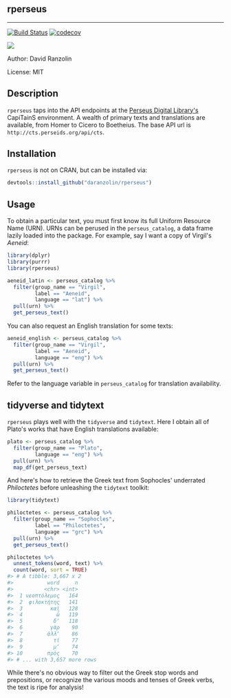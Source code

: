 
<!-- README.md is generated from README.Rmd. Please edit that file -->
rperseus
--------

------------------------------------------------------------------------

[![Build Status](https://travis-ci.org/daranzolin/rperseus.svg?branch=master)](https://travis-ci.org/daranzolin/rperseus) [![codecov](https://codecov.io/gh/daranzolin/rperseus/branch/master/graph/badge.svg)](https://codecov.io/gh/daranzolin/rperseus)

![](http://www.infobiblio.es/wp-content/uploads/2015/06/perseus-logo.png)

Author: David Ranzolin

License: MIT

Description
-----------

`rperseus` taps into the API endpoints at the [Perseus Digital Library's](http://www.perseus.tufts.edu/hopper/) CapiTainS environment. A wealth of primary texts and translations are available, from Homer to Cicero to Boetheius. The base API url is `http://cts.perseids.org/api/cts`.

Installation
------------

`rperseus` is not on CRAN, but can be installed via:

``` r
devtools::install_github("daranzolin/rperseus")
```

Usage
-----

To obtain a particular text, you must first know its full Uniform Resource Name (URN). URNs can be perused in the `perseus_catalog`, a data frame lazily loaded into the package. For example, say I want a copy of Virgil's *Aeneid*:

``` r
library(dplyr)
library(purrr)
library(rperseus)

aeneid_latin <- perseus_catalog %>% 
  filter(group_name == "Virgil",
         label == "Aeneid",
         language == "lat") %>% 
  pull(urn) %>% 
  get_perseus_text()
```

You can also request an English translation for some texts:

``` r
aeneid_english <- perseus_catalog %>% 
  filter(group_name == "Virgil",
         label == "Aeneid",
         language == "eng") %>% 
  pull(urn) %>% 
  get_perseus_text()
```

Refer to the language variable in `perseus_catalog` for translation availability.

tidyverse and tidytext
----------------------

`rperseus` plays well with the `tidyverse` and `tidytext`. Here I obtain all of Plato's works that have English translations available:

``` r
plato <- perseus_catalog %>% 
  filter(group_name == "Plato",
         language == "eng") %>% 
  pull(urn) %>% 
  map_df(get_perseus_text)
```

And here's how to retrieve the Greek text from Sophocles' underrated *Philoctetes* before unleashing the `tidytext` toolkit:

``` r
library(tidytext)

philoctetes <- perseus_catalog %>% 
  filter(group_name == "Sophocles",
         label == "Philoctetes",
         language == "grc") %>% 
  pull(urn) %>%
  get_perseus_text()

philoctetes %>% 
  unnest_tokens(word, text) %>% 
  count(word, sort = TRUE)
#> # A tibble: 3,667 x 2
#>           word     n
#>          <chr> <int>
#>  1 νεοπτόλεμος   164
#>  2  φιλοκτήτης   141
#>  3         καὶ   128
#>  4           ὦ   119
#>  5          δʼ   118
#>  6         γὰρ    90
#>  7        ἀλλʼ    86
#>  8          τί    77
#>  9          μʼ    74
#> 10        πρὸς    70
#> # ... with 3,657 more rows
```

While there's no obvious way to filter out the Greek stop words and prepositions, or recognize the various moods and tenses of Greek verbs, the text is ripe for analysis!
